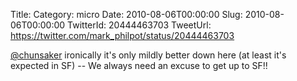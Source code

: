 Title: 
Category: micro
Date: 2010-08-06T00:00:00
Slug: 2010-08-06T00:00:00
TwitterId: 20444463703
TweetUrl: https://twitter.com/mark_philpot/status/20444463703

[@chunsaker](https://twitter.com/chunsaker) ironically it's only mildly better down here (at least it's expected in SF) -- We always need an excuse to get up to SF!!
